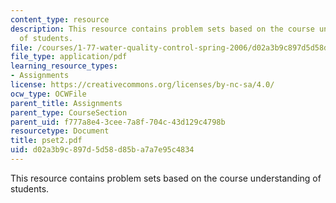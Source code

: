 ```yaml
---
content_type: resource
description: This resource contains problem sets based on the course understanding
  of students.
file: /courses/1-77-water-quality-control-spring-2006/d02a3b9c897d5d58d85ba7a7e95c4834_pset2.pdf
file_type: application/pdf
learning_resource_types:
- Assignments
license: https://creativecommons.org/licenses/by-nc-sa/4.0/
ocw_type: OCWFile
parent_title: Assignments
parent_type: CourseSection
parent_uid: f777a8e4-3cee-7a8f-704c-43d129c4798b
resourcetype: Document
title: pset2.pdf
uid: d02a3b9c-897d-5d58-d85b-a7a7e95c4834
---
```

This resource contains problem sets based on the course understanding of students.